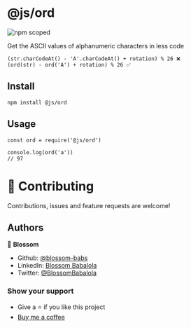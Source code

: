 # @js/ord

![npm scoped](https://img.shields.io/npm/v/@blossombabs/ord)

Get the ASCII values of alphanumeric characters in less code

```
(str.charCodeAt() - 'A'.charCodeAt() + rotation) % 26 ❌
(ord(str) - ord('A') + rotation) % 26 ✅
```

## Install
```
npm install @js/ord
```

## Usage

```
const ord = require('@js/ord')

console.log(ord('a'))
// 97
```
# 🤝 Contributing
Contributions, issues and feature requests are welcome!

## Authors
🌸 __Blossom__
- Github: [@blossom-babs](https://github.com/blossom-babs/)
- LinkedIn: [Blossom Babalola](https://www.linkedin.com/in/blossom-babalola/)
- Twitter: [@BlossomBabalola](https://twitter.com/BlossomBabalola)

### Show your support
- Give a ⭐ if you like this project
- [Buy me a coffee](https://www.buymeacoffee.com/blossombabs)